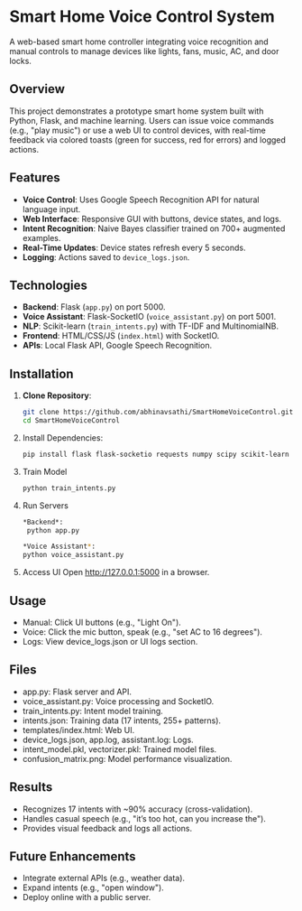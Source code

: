 # Smart Home Voice Control System

A web-based smart home controller integrating voice recognition and manual controls to manage devices like lights, fans, music, AC, and door locks.

## Overview
This project demonstrates a prototype smart home system built with Python, Flask, and machine learning. Users can issue voice commands (e.g., "play music") or use a web UI to control devices, with real-time feedback via colored toasts (green for success, red for errors) and logged actions.

## Features
- **Voice Control**: Uses Google Speech Recognition API for natural language input.
- **Web Interface**: Responsive GUI with buttons, device states, and logs.
- **Intent Recognition**: Naive Bayes classifier trained on 700+ augmented examples.
- **Real-Time Updates**: Device states refresh every 5 seconds.
- **Logging**: Actions saved to `device_logs.json`.

## Technologies
- **Backend**: Flask (`app.py`) on port 5000.
- **Voice Assistant**: Flask-SocketIO (`voice_assistant.py`) on port 5001.
- **NLP**: Scikit-learn (`train_intents.py`) with TF-IDF and MultinomialNB.
- **Frontend**: HTML/CSS/JS (`index.html`) with SocketIO.
- **APIs**: Local Flask API, Google Speech Recognition.

## Installation
1. **Clone Repository**:
   ```bash
   git clone https://github.com/abhinavsathi/SmartHomeVoiceControl.git
   cd SmartHomeVoiceControl
2. Install Dependencies:
   ```bash
   pip install flask flask-socketio requests numpy scipy scikit-learn speechrecognition sounddevice matplotlib
3. Train Model
   ```bash
   python train_intents.py
4. Run Servers
   ```bash
   *Backend*:
    python app.py
   
   *Voice Assistant*:
   python voice_assistant.py
5. Access UI
   Open http://127.0.0.1:5000 in a browser. 

## Usage
- Manual: Click UI buttons (e.g., "Light On").
- Voice: Click the mic button, speak (e.g., "set AC to 16 degrees").
- Logs: View device_logs.json or UI logs section.
## Files
- app.py: Flask server and API.
- voice_assistant.py: Voice processing and SocketIO.
- train_intents.py: Intent model training.
- intents.json: Training data (17 intents, 255+ patterns).
- templates/index.html: Web UI.
- device_logs.json, app.log, assistant.log: Logs.
- intent_model.pkl, vectorizer.pkl: Trained model files.
- confusion_matrix.png: Model performance visualization.
## Results
- Recognizes 17 intents with ~90% accuracy (cross-validation).
- Handles casual speech (e.g., "it’s too hot, can you increase the").
- Provides visual feedback and logs all actions.
## Future Enhancements
- Integrate external APIs (e.g., weather data).
- Expand intents (e.g., "open window").
- Deploy online with a public server.
